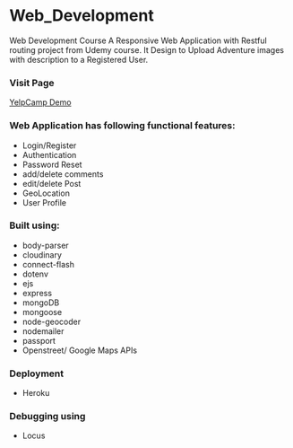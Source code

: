 # Web_Development
Web Development Course A Responsive Web Application with Restful routing project from Udemy course. 
It Design to Upload Adventure images with description to a Registered User.

### Visit Page
[YelpCamp Demo](https://kartik-yelpcamp.herokuapp.com/campgrounds)

### Web Application has following functional features:
  - Login/Register
  - Authentication
  - Password Reset
  - add/delete comments
  - edit/delete Post
  - GeoLocation
  - User Profile
  
  
###  Built using: 
- body-parser
- cloudinary
- connect-flash
- dotenv
- ejs
- express
- mongoDB
- mongoose
- node-geocoder
- nodemailer
- passport
- Openstreet/ Google Maps APIs 

### Deployment
- Heroku



### Debugging using
- Locus 
